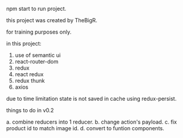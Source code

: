 npm start to run project.

this project was created by TheBigR.

for training purposes only.

in this project:
1. use of semantic ui
2. react-router-dom
3. redux
4. react redux
5. redux thunk
6. axios

due to time  limitation state is not saved in cache using redux-persist.  

things to do in v0.2

a. combine reducers into 1 reducer.
b. change action's payload.
c. fix product id to match image id.
d. convert to funtion components.
